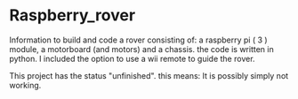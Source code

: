 # Raspberry_rover
Information to build and code a rover consisting of: a raspberry pi ( 3 ) module, a motorboard (and motors) and a chassis.
the code is written in python. I included the option to use a wii remote to guide the rover.

This project has the status "unfinished". 
    this means: It is possibly simply not working.


                
